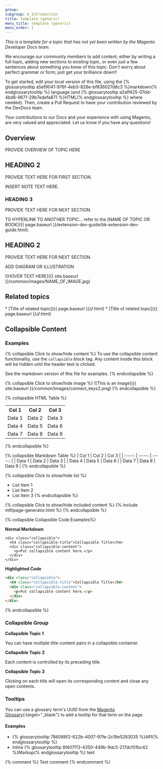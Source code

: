 ```yaml
---
group:
subgroup: A_Introduction
title: template (generic)
menu_title: template (generic)
menu_order: 1
---
```

*This is a template for a topic that has not yet been written by the Magento Developer Docs team.*

We encourage our community members to add content; either by writing a full topic, adding new sections to existing topic, or even just a few sentences about something you know of this topic. Don't worry about perfect grammar or form; just get your brilliance down!!

To get started, edit your local version of this file, using the {% glossarytooltip a5ef9041-976f-4eb3-826e-bf836027d8c3 %}markdown{% endglossarytooltip %} language (and {% glossarytooltip a2aff425-07dd-4bd6-9671-29b7edefa871 %}HTML{% endglossarytooltip %} where needed). Then, create a Pull Request to have your contribution reviewed by the DevDocs team.

Your contributions to our Docs and your experience with using Magento, are very valued and appreciated. Let us know if you have any questions!

## Overview 
PROVIDE OVERVIEW OF TOPIC HERE

## HEADING 2 
PROVIDE TEXT HERE FOR FIRST SECTION.

<div class="bs-callout bs-callout-info" id="info">

  <p>INSERT NOTE TEXT HERE.</p>

</div>

### HEADING 3 
PROVIDE TEXT HERE FOR NEXT SECTION.

TO HYPERLINK TO ANOTHER TOPIC... refer to the [NAME OF TOPIC OR BOOK]({{ page.baseurl }}/extension-dev-guide/bk-extension-dev-guide.html).



## HEADING 2 
PROVIDE TEXT HERE FOR NEXT SECTION.

ADD DIAGRAM OR ILLUSTRATION

![HOVER TEXT HERE]({{ site.baseurl }}/common/images/NAME_OF_IMAGE.jpg)

## Related topics 

\* [Title of related topic]({{ page.baseurl }}/_____/_____.html)
\* [Title of related topic]({{ page.baseurl }}/_____/_____.html)

## Collapsible Content

### Examples
{% collapsible Click to show/hide content %}
To use the collapsible content functionality, use the `collapsible` block tag. Any content inside this block will be hidden until the header text is clicked.

See the markdown version of this file for examples.
{% endcollapsible %}

{% collapsible Click to show/hide image %}
![This is an image]({{ site.baseurl }}/common/images/connect_keys2.png)
{% endcollapsible %}

{% collapsible HTML Table %}
<table>
  <tbody>
    <tr>
      <th>Col 1</th>
      <th>Col 2</th>
      <th>Col 3</th>
    </tr>
    <tr>
      <td>Data 1</td>
      <td>Data 2</td>
      <td>Data 3</td>
    </tr>
    <tr>
      <td>Data 4</td>
      <td>Data 5</td>
      <td>Data 6</td>
    </tr>
    <tr>
      <td>Data 7</td>
      <td>Data 8</td>
      <td>Data 9</td>
    </tr>
  </tbody>
</table>
{% endcollapsible %}

{% collapsible Markdown Table %}
| Col 1  | Col 2  | Col 3  |
| :----: | :----: | :----: |
| Data 1 | Data 2 | Data 3 |
| Data 4 | Data 5 | Data 6 |
| Data 7 | Data 8 | Data 9 |
{% endcollapsible %}

{% collapsible Click to show/hide list %}
* List Item 1
* List Item 2
* List Item 3
{% endcollapsible %}

{% collapsible Click to show/hide included content %}
{% include mtf/page-generator.html %}
{% endcollapsible %}

{% collapsible Collapsible Code Examples%}

**Normal Markdown**

~~~
<div class="collapsible">
  <h4 class="collapsible-title">Collapsible Title</h4>
  <div class="collapsible-content">
    <p>Put collapsible content here.</p>
  </div>
</div>
~~~

**Highlighted Code**

```html
<div class="collapsible">
  <h4 class="collapsible-title">Collapsible Title</h4>
  <div class="collapsible-content">
    <p>Put collapsible content here.</p>
  </div>
</div>
```
{% endcollapsible %}


### Collapsible Group

**Collapsible Topic 1**

You can have multiple title-content pairs in a collapsible container.

**Collapsible Topic 2**

Each content is controlled by its preceding title.

**Collapsible Topic 3**

Clicking on each title will open its corresponding content and close any open contents.

### Tooltips

You can use a glossary term's UUID from the [Magento Glossary](https://magento.github.io/glossary/){:target="_blank"} to add a tooltip for that term on the page.

#### Examples

* {% glossarytooltip 786086f2-622b-4007-97fe-2c19e5283035 %}API{% endglossarytooltip %}
* Inline {% glossarytooltip 8f407f13-4350-449b-9dc5-217dcf01bc42 %}Markup{% endglossarytooltip %} text

{% comment %}
Test comment
{% endcomment %}